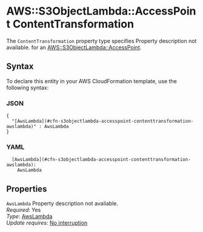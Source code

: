 # AWS::S3ObjectLambda::AccessPoint ContentTransformation<a name="aws-properties-s3objectlambda-accesspoint-contenttransformation"></a>

<a name="aws-properties-s3objectlambda-accesspoint-contenttransformation-description"></a>The `ContentTransformation` property type specifies Property description not available\. for an [AWS::S3ObjectLambda::AccessPoint](aws-resource-s3objectlambda-accesspoint.md)\.

## Syntax<a name="aws-properties-s3objectlambda-accesspoint-contenttransformation-syntax"></a>

To declare this entity in your AWS CloudFormation template, use the following syntax:

### JSON<a name="aws-properties-s3objectlambda-accesspoint-contenttransformation-syntax.json"></a>

```
{
  "[AwsLambda](#cfn-s3objectlambda-accesspoint-contenttransformation-awslambda)" : AwsLambda
}
```

### YAML<a name="aws-properties-s3objectlambda-accesspoint-contenttransformation-syntax.yaml"></a>

```
  [AwsLambda](#cfn-s3objectlambda-accesspoint-contenttransformation-awslambda):
    AwsLambda
```

## Properties<a name="aws-properties-s3objectlambda-accesspoint-contenttransformation-properties"></a>

`AwsLambda` <a name="cfn-s3objectlambda-accesspoint-contenttransformation-awslambda"></a>
Property description not available\.  
_Required_: Yes  
_Type_: [AwsLambda](aws-properties-s3objectlambda-accesspoint-awslambda.md)  
_Update requires_: [No interruption](https://docs.aws.amazon.com/AWSCloudFormation/latest/UserGuide/using-cfn-updating-stacks-update-behaviors.html#update-no-interrupt)
